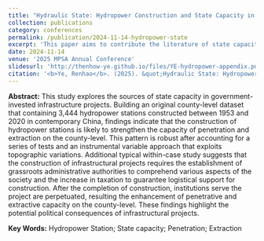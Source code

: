 ```yaml
---
title: "Hydraulic State: Hydropower Construction and State Capacity in Contemporary China"
collection: publications
category: conferences
permalink: /publication/2024-11-14-hydropower-state
excerpt: 'This paper aims to contribute the literature of state capacity with an analysis on contemporary Chinese hydropower station construction, employing an instrumental variable (IV) approach with a within-case study.'
date: 2024-11-14
venue: '2025 MPSA Annual Conference'
slidesurl: 'http://thenhow-ye.github.io/files/YE-hydropower-appendix.pdf'
citation: '<b>Ye, Renhao</b>. (2025). &quot;Hydraulic State: Hydropower Construction and State Capacity in Contemporary China.&quot; <i>2025 MPSA Annual Meeting, Chicago</i>.'
---
```


**Abstract:** This study explores the sources of state capacity in government-invested infrastructure projects. Building an original county-level dataset that containing 3,444 hydropower stations constructed between 1953 and 2020 in contemporary China, findings indicate that the construction of hydropower stations is likely to strengthen the capacity of penetration and extraction on the county-level. This pattern is robust after accounting for a series of tests and an instrumental variable approach that exploits topographic variations. Additional typical within-case study suggests that the construction of infrastructural projects requires the establishment of grassroots administrative authorities to comprehend various aspects of the society and the increase in taxation to guarantee logistical support for construction. After the completion of construction, institutions serve the project are perpetuated, resulting the enhancement of penetrative and extractive capacity on the county-level. These findings highlight the potential political consequences of infrastructural projects.

**Key Words:** Hydropower Station; State capacity; Penetration; Extraction
